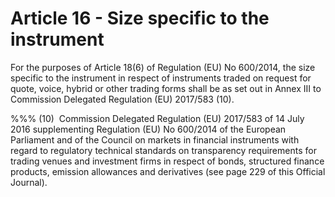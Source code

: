 # Article 16 - Size specific to the instrument


For the purposes of Article 18(6) of Regulation (EU) No 600/2014, the size specific to the instrument in respect of instruments traded on request for quote, voice, hybrid or other trading forms shall be as set out in Annex III to Commission Delegated Regulation (EU) 2017/583 (10).

%%% (10)  Commission Delegated Regulation (EU) 2017/583 of 14 July 2016 supplementing Regulation (EU) No 600/2014 of the European Parliament and of the Council on markets in financial instruments with regard to regulatory technical standards on transparency requirements for trading venues and investment firms in respect of bonds, structured finance products, emission allowances and derivatives (see page 229 of this Official Journal).
